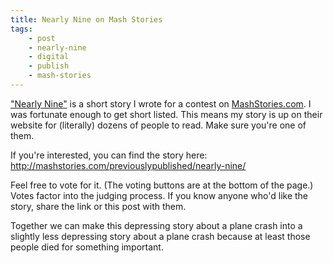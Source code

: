 ```yaml
---
title: Nearly Nine on Mash Stories
tags:
    - post
    - nearly-nine
    - digital
    - publish
    - mash-stories
---
```

<a href="http://mashstories.com/previouslypublished/nearly-nine/">"Nearly Nine"</a> is a short story I wrote for a contest on <a href="http://www.mashstories.com">MashStories.com</a>. I was fortunate enough to get short listed. This means my story is up on their website for (literally) dozens of people to read. Make sure you're one of them.

<!--more-->

If you're interested, you can find the story here: <a href="http://mashstories.com/previouslypublished/nearly-nine/">http://mashstories.com/previouslypublished/nearly-nine/</a>

Feel free to vote for it. (The voting buttons are at the bottom of the page.) Votes factor into the judging process. If you know anyone who'd like the story, share the link or this post with them.

Together we can make this depressing story about a plane crash into a slightly less depressing story about a plane crash because at least those people died for something important.
